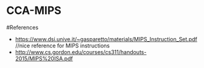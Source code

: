 # CCA-MIPS

#References
+ https://www.dsi.unive.it/~gasparetto/materials/MIPS_Instruction_Set.pdf //nice
  reference for MIPS instructions
+ http://www.cs.gordon.edu/courses/cs311/handouts-2015/MIPS%20ISA.pdf
